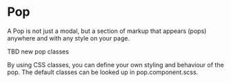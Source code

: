 # Pop

A Pop is not just a modal, but a section of markup that appears (pops) anywhere and with any style on your page.

TBD new pop classes

By using CSS classes, you can define your own styling and behaviour of the pop.
The default classes can be looked up in pop.component.scss.